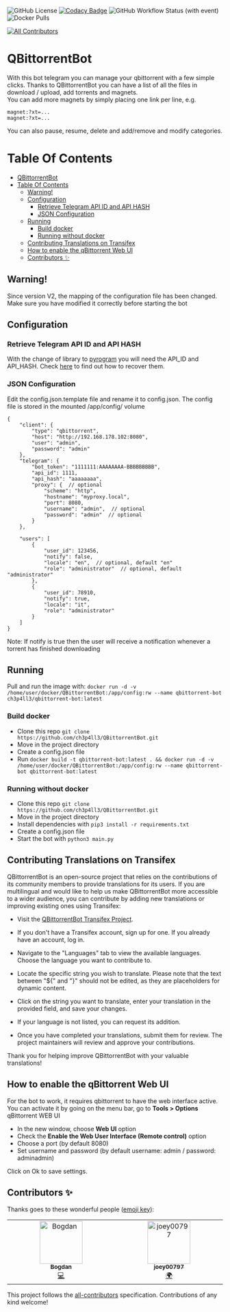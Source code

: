 ![GitHub License](https://img.shields.io/github/license/ch3p4ll3/QBittorrentBot)
[![Codacy Badge](https://api.codacy.com/project/badge/Grade/259099080ca24e029a910e3249d32041)](https://app.codacy.com/gh/ch3p4ll3/QBittorrentBot?utm_source=github.com&utm_medium=referral&utm_content=ch3p4ll3/QBittorrentBot&utm_campaign=Badge_Grade)
![GitHub Workflow Status (with event)](https://img.shields.io/github/actions/workflow/status/ch3p4ll3/QBittorrentBot/docker-image.yml)
![Docker Pulls](https://img.shields.io/docker/pulls/ch3p4ll3/qbittorrent-bot)


<!-- ALL-CONTRIBUTORS-BADGE:START - Do not remove or modify this section -->
[![All Contributors](https://img.shields.io/badge/all_contributors-2-orange.svg?style=flat-square)](#contributors-)
<!-- ALL-CONTRIBUTORS-BADGE:END -->

# QBittorrentBot

With this bot telegram you can manage your qbittorrent with a few simple clicks. Thanks to QBittorrentBot you can have a list of all the files in download / upload, add torrents and magnets.  
You can add more magnets by simply placing one link per line, e.g. 
```
magnet:?xt=...  
magnet:?xt=...  
```
You can also pause, resume, delete and add/remove and modify categories.

# Table Of Contents
- [QBittorrentBot](#qbittorrentbot)
- [Table Of Contents](#table-of-contents)
  - [Warning!](#warning)
  - [Configuration](#configuration)
    - [Retrieve Telegram API ID and API HASH](#retrieve-telegram-api-id-and-api-hash)
    - [JSON Configuration](#json-configuration)
  - [Running](#running)
    - [Build docker](#build-docker)
    - [Running without docker](#running-without-docker)
  - [Contributing Translations on Transifex](#contributing-translations-on-transifex)
  - [How to enable the qBittorrent Web UI](#how-to-enable-the-qbittorrent-web-ui)
  - [Contributors ✨](#contributors-)


## Warning!
Since version V2, the mapping of the configuration file has been changed. Make sure you have modified it correctly before starting the bot

## Configuration
### Retrieve Telegram API ID and API HASH
With the change of library to [pyrogram](https://docs.pyrogram.org/) you will need the API_ID and API_HASH. Check [here](https://core.telegram.org/api/obtaining_api_id) to find out how to recover them.
### JSON Configuration
Edit the config.json.template file and rename it to config.json. 
The config file is stored in the mounted /app/config/ volume

```json5
{
    "client": {
        "type": "qbittorrent",
        "host": "http://192.168.178.102:8080",
        "user": "admin",
        "password": "admin"
    },
    "telegram": {
        "bot_token": "1111111:AAAAAAAA-BBBBBBBBB",
        "api_id": 1111,
        "api_hash": "aaaaaaaa",
        "proxy": {  // optional
            "scheme": "http",
            "hostname": "myproxy.local",
            "port": 8080,
            "username": "admin",  // optional
            "password": "admin"  // optional
        }
    },

    "users": [
        {
            "user_id": 123456,
            "notify": false,
            "locale": "en",  // optional, default "en"
            "role": "administrator"  // optional, default "administrator"
        },
        {
            "user_id": 78910,
            "notify": true,
            "locale": "it",
            "role": "administrator"
        }
    ]
}
```
Note: If notify is true then the user will receive a notification whenever a torrent has finished downloading

## Running
Pull and run the image with: `docker run -d -v /home/user/docker/QBittorrentBot:/app/config:rw --name qbittorrent-bot ch3p4ll3/qbittorrent-bot:latest`
### Build docker
- Clone this repo ```git clone https://github.com/ch3p4ll3/QBittorrentBot.git```
- Move in the project directory
- Create a config.json file
- Run `docker build -t qbittorrent-bot:latest . && docker run -d -v /home/user/docker/QBittorrentBot:/app/config:rw --name qbittorrent-bot qbittorrent-bot:latest`

### Running without docker
- Clone this repo `git clone https://github.com/ch3p4ll3/QBittorrentBot.git`
- Move in the project directory
- Install dependencies with `pip3 install -r requirements.txt`
- Create a config.json file
- Start the bot with `python3 main.py`

## Contributing Translations on Transifex
QBittorrentBot is an open-source project that relies on the contributions of its community members to provide translations for its users. If you are multilingual and would like to help us make QBittorrentBot more accessible to a wider audience, you can contribute by adding new translations or improving existing ones using Transifex:

- Visit the [QBittorrentBot Transifex Project](https://app.transifex.com/ch3p4ll3/qbittorrentbot/).

- If you don't have a Transifex account, sign up for one. If you already have an account, log in.

- Navigate to the "Languages" tab to view the available languages. Choose the language you want to contribute to.

- Locate the specific string you wish to translate. Please note that the text between "${" and "}" should not be edited, as they are placeholders for dynamic content.

- Click on the string you want to translate, enter your translation in the provided field, and save your changes.

- If your language is not listed, you can request its addition.

- Once you have completed your translations, submit them for review. The project maintainers will review and approve your contributions.

Thank you for helping improve QBittorrentBot with your valuable translations!

## How to enable the qBittorrent Web UI
For the bot to work, it requires qbittorrent to have the web interface active. 
You can activate it by going on the menu bar, go to **Tools > Options** qBittorrent WEB UI

- In the new window, choose **Web UI** option
- Check the **Enable the Web User Interface (Remote control)** option
- Choose a port (by default 8080)
- Set username and password (by default username: admin / password: adminadmin)

Click on Ok to save settings.

## Contributors ✨

Thanks goes to these wonderful people ([emoji key](https://allcontributors.org/docs/en/emoji-key)):

<!-- ALL-CONTRIBUTORS-LIST:START - Do not remove or modify this section -->
<!-- prettier-ignore-start -->
<!-- markdownlint-disable -->
<table>
  <tbody>
    <tr>
      <td align="center" valign="top" width="14.28%"><a href="https://github.com/bushig"><img src="https://avatars.githubusercontent.com/u/2815779?v=4?s=100" width="100px;" alt="Bogdan"/><br /><sub><b>Bogdan</b></sub></a><br /><a href="https://github.com/ch3p4ll3/QBittorrentBot/commits?author=bushig" title="Code">💻</a></td>
      <td align="center" valign="top" width="14.28%"><a href="https://github.com/joey00797"><img src="https://avatars.githubusercontent.com/u/52893618?v=4?s=100" width="100px;" alt="joey00797"/><br /><sub><b>joey00797</b></sub></a><br /><a href="#translation-joey00797" title="Translation">🌍</a></td>
    </tr>
  </tbody>
</table>

<!-- markdownlint-restore -->
<!-- prettier-ignore-end -->

<!-- ALL-CONTRIBUTORS-LIST:END -->

This project follows the [all-contributors](https://github.com/all-contributors/all-contributors) specification. Contributions of any kind welcome!
